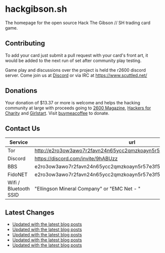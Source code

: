 # hackgibson.sh
The homepage for the open source Hack The Gibson // SH trading card game.


## Contributing

To add your card just submit a pull request with your card's front art, it would be added to the next run of set after community play testing.

Game play and discussions over the project is held the r2600 discord server. Come join us at [Discord](https://discord.com/invite/9hABUzz) or via IRC at https://www.scuttled.net/


## Donations

Your donation of $13.37 or more is welcome and helps the hacking community at large with proceeds going to [2600 Magazine](https://2600.com/), [Hackers for Charity](https://hackersforcharity.org) and [Girlstart](https://girlstart.org).  Visit [buymeacoffee](https://www.buymeacoffee.com/hackgibson.sh) to donate.


## Contact Us

Service | url
-|-
Tor | http://e2ro3ow3awo7r2favn24n65ycc2qmzkoayn5r57e3f56nvjwdcgg32ad.onion
Discord | https://discord.com/invite/9hABUzz
BBS | e2ro3ow3awo7r2favn24n65ycc2qmzkoayn5r57e3f56nvjwdcgg32ad.onion:23
FidoNET | e2ro3ow3awo7r2favn24n65ycc2qmzkoayn5r57e3f56nvjwdcgg32ad.onion:24554
Wifi / Bluetooth SSID | "Ellingson Mineral Company" or "EMC Net - <fidonet address>"

## Latest Changes
<!-- BLOG-POST-LIST:START -->
- [Updated with the latest blog posts](https://github.com/DFW2600/hackgibson.sh/commit/bba2a8d9fcda6279ca409eb0c41b0affc35c3558)
- [Updated with the latest blog posts](https://github.com/DFW2600/hackgibson.sh/commit/6ee41b869316e88acc0fd2e593a034f08038b145)
- [Updated with the latest blog posts](https://github.com/DFW2600/hackgibson.sh/commit/08613c4ed25e110e139005b8af6d3484c91e48fb)
- [Updated with the latest blog posts](https://github.com/DFW2600/hackgibson.sh/commit/4411060f2723224d86975c3e66d4de10f6c2ab94)
- [Updated with the latest blog posts](https://github.com/DFW2600/hackgibson.sh/commit/fc0387452abf4f649651a9d2c17e05f00990b5e2)
<!-- BLOG-POST-LIST:END -->
